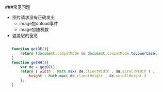 ###常见问题

* 图片请求没有正确发出
	* image加onload事件
	* image加随机数
* 遮盖层的宽高
 
 ````javascript

	function getDE(){
		return (document.compatMode && document.compatMode.toLowerCase() == "css1compat") ? document.documentElement : document.body;
    }
    function getWH(){
        var de = getDE();
        return { width : Math.max( de.clientWidth , de.scrollWidth ) , 
        	height : Math.max( de.clientHeight , de.scrollHeight )
        };
    }
````